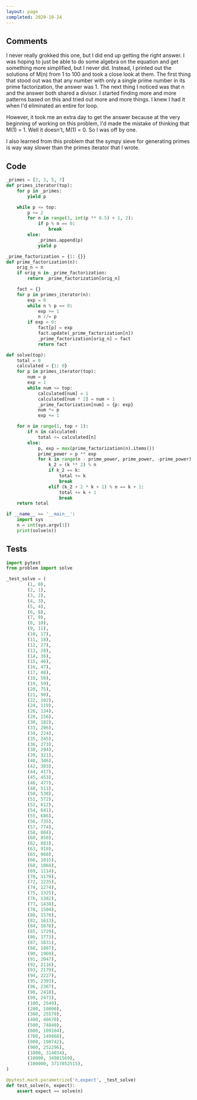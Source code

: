 ```yaml
---
layout: page
completed: 2020-10-24
---
```


## Comments

I never really grokked this one, but I did end up getting the right answer.  I
was hoping to just be able to do some algebra on the equation and get something
more simplified, but I never did.  Instead, I printed out the solutions of M(n)
from 1 to 100 and took a close look at them.  The first thing that stood out
was that any number with only a single prime number in its prime factorization,
the answer was 1.  The next thing I noticed was that n and the answer both
shared a divisor.  I started finding more and more patterns based on this and
tried out more and more things.  I knew I had it when I'd eliminated an entire
for loop.

However, it took me an extra day to get the answer because at the very
beginning of working on this problem, I'd made the mistake of thinking that
M(1) = 1.  Well it doesn't, M(1) = 0.  So I was off by one.

I also learned from this problem that the sympy sieve for generating primes is
way way slower than the primes iterator that I wrote.

## Code

```python
_primes = [2, 3, 5, 7]
def primes_iterator(top):
    for p in _primes:
        yield p

    while p <= top:
        p += 2
        for n in range(3, int(p ** 0.5) + 1, 2):
            if p % n == 0:
                break
        else:
            _primes.append(p)
            yield p

_prime_factorization = {1: {}}
def prime_factorization(n):
    orig_n = n
    if orig_n in _prime_factorization:
        return _prime_factorization[orig_n]

    fact = {}
    for p in primes_iterator(n):
        exp = 0
        while n % p == 0:
            exp += 1
            n //= p
        if exp > 0:
            fact[p] = exp
            fact.update(_prime_factorization[n])
            _prime_factorization[orig_n] = fact
            return fact

def solve(top):
    total = 0
    calculated = {1: 0}
    for p in primes_iterator(top):
        num = p
        exp = 1
        while num <= top:
            calculated[num] = 1
            calculated[num * 2] = num + 1
            _prime_factorization[num] = {p: exp}
            num *= p
            exp += 1

    for n in range(1, top + 1):
        if n in calculated:
            total += calculated[n]
        else:
            p, exp = max(prime_factorization(n).items())
            prime_power = p ** exp
            for k in range(n - prime_power, prime_power, -prime_power):
                k_2 = (k ** 2) % n
                if k_2 == k:
                    total += k
                    break
                elif (k_2 + 2 * k + 1) % n == k + 1:
                    total += k + 1
                    break
    return total

if __name__ == '__main__':
    import sys
    n = int(sys.argv[1])
    print(solve(n))
```

## Tests

```python
import pytest
from problem import solve

_test_solve = (
        (1, 0),
        (2, 1),
        (3, 2),
        (4, 3),
        (5, 4),
        (6, 8),
        (7, 9),
        (8, 10),
        (9, 11),
        (10, 17),
        (11, 18),
        (12, 27),
        (13, 28),
        (14, 36),
        (15, 46),
        (16, 47),
        (17, 48),
        (18, 58),
        (19, 59),
        (20, 75),
        (21, 90),
        (22, 102),
        (24, 119),
        (26, 134),
        (28, 156),
        (30, 182),
        (33, 206),
        (34, 224),
        (35, 245),
        (36, 273),
        (38, 294),
        (39, 321),
        (40, 346),
        (42, 383),
        (44, 417),
        (45, 453),
        (46, 477),
        (48, 511),
        (50, 538),
        (51, 572),
        (52, 612),
        (54, 641),
        (55, 686),
        (56, 735),
        (57, 774),
        (58, 804),
        (60, 850),
        (62, 883),
        (63, 919),
        (65, 960),
        (66, 1015),
        (68, 1068),
        (69, 1114),
        (70, 1170),
        (72, 1235),
        (74, 1274),
        (75, 1325),
        (76, 1382),
        (77, 1438),
        (78, 1504),
        (80, 1570),
        (82, 1613),
        (84, 1678),
        (85, 1729),
        (86, 1773),
        (87, 1831),
        (88, 1887),
        (90, 1969),
        (91, 2047),
        (92, 2116),
        (93, 2179),
        (94, 2227),
        (95, 2303),
        (96, 2367),
        (98, 2418),
        (99, 2473),
        (100, 2549),
        (200, 10800),
        (300, 25579),
        (400, 46670),
        (500, 74840),
        (600, 109104),
        (700, 149868),
        (800, 198742),
        (900, 252296),
        (1000, 314034),
        (10000, 34981569),
        (100000, 3717852515),
)

@pytest.mark.parametrize('n,expect', _test_solve)
def test_solve(n, expect):
    assert expect == solve(n)
```
